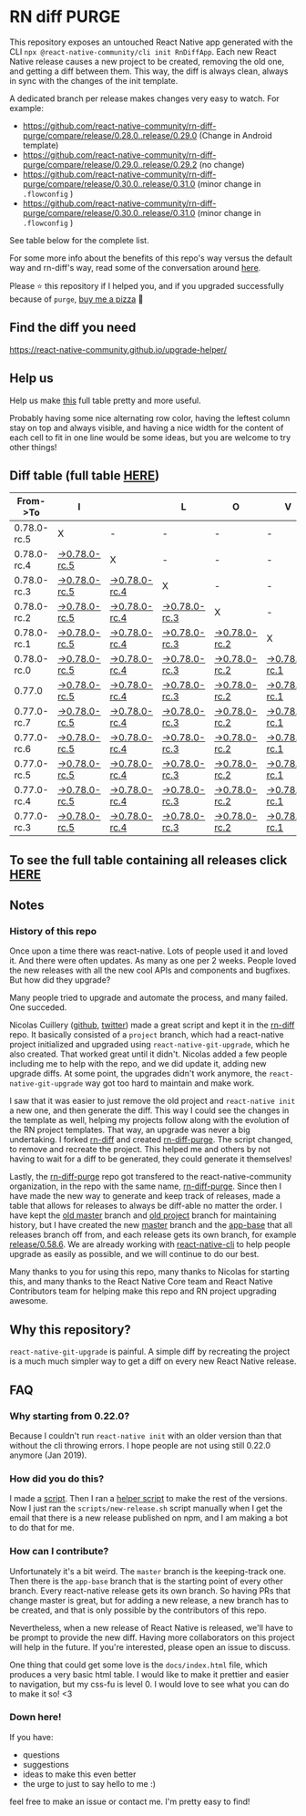 # RN diff PURGE

This repository exposes an untouched React Native app generated with the CLI
`npx @react-native-community/cli init RnDiffApp`. Each new React Native release causes a new project to be created, removing the old one, and getting a diff between them. This way, the diff is always clean, always in sync with the changes of the init template.

A dedicated branch per release makes changes very easy
to watch. For example:

- https://github.com/react-native-community/rn-diff-purge/compare/release/0.28.0..release/0.29.0
  (Change in Android template)
- https://github.com/react-native-community/rn-diff-purge/compare/release/0.29.0..release/0.29.2
  (no change)
- https://github.com/react-native-community/rn-diff-purge/compare/release/0.30.0..release/0.31.0
  (minor change in `.flowconfig` )
- https://github.com/react-native-community/rn-diff-purge/compare/release/0.30.0..release/0.31.0
  (minor change in `.flowconfig` )

See table below for the complete list.

For some more info about the benefits of this repo's way versus the default way and rn-diff's way, read some of the conversation around [here](https://github.com/react-native-community/discussions-and-proposals/issues/68#issuecomment-452227478).

Please :star: this repository if I helped you, and if you upgraded successfully because of `purge`, [buy me a pizza](https://www.buymeacoffee.com/pvinis) :pizza:

## Find the diff you need

https://react-native-community.github.io/upgrade-helper/

## Help us

Help us make [this](https://react-native-community.github.io/rn-diff-purge) full table pretty and more useful.

Probably having some nice alternating row color, having the leftest column stay on top and always visible, and having a nice width for the content of each cell to fit in one line would be some ideas, but you are welcome to try other things!

## Diff table (full table [HERE](https://react-native-community.github.io/rn-diff-purge/))

| From->To    | I                                                                                                                         |                                                                                                                           | L                                                                                                                         | O                                                                                                                         | V                                                                                                                         | E                                                                                                                         |                                                                                                                 | D                                                                                                                         | I                                                                                                                         | F                                                                                                                         | F                                                                                                                         | S |
| ----------- | ------------------------------------------------------------------------------------------------------------------------- | ------------------------------------------------------------------------------------------------------------------------- | ------------------------------------------------------------------------------------------------------------------------- | ------------------------------------------------------------------------------------------------------------------------- | ------------------------------------------------------------------------------------------------------------------------- | ------------------------------------------------------------------------------------------------------------------------- | --------------------------------------------------------------------------------------------------------------- | ------------------------------------------------------------------------------------------------------------------------- | ------------------------------------------------------------------------------------------------------------------------- | ------------------------------------------------------------------------------------------------------------------------- | ------------------------------------------------------------------------------------------------------------------------- | - |
| 0.78.0-rc.5 | X                                                                                                                         | -                                                                                                                         | -                                                                                                                         | -                                                                                                                         | -                                                                                                                         | -                                                                                                                         | -                                                                                                               | -                                                                                                                         | -                                                                                                                         | -                                                                                                                         | -                                                                                                                         | - |
| 0.78.0-rc.4 | [->0.78.0-rc.5](https://github.com/react-native-community/rn-diff-purge/compare/release/0.78.0-rc.4..release/0.78.0-rc.5) | X                                                                                                                         | -                                                                                                                         | -                                                                                                                         | -                                                                                                                         | -                                                                                                                         | -                                                                                                               | -                                                                                                                         | -                                                                                                                         | -                                                                                                                         | -                                                                                                                         | - |
| 0.78.0-rc.3 | [->0.78.0-rc.5](https://github.com/react-native-community/rn-diff-purge/compare/release/0.78.0-rc.3..release/0.78.0-rc.5) | [->0.78.0-rc.4](https://github.com/react-native-community/rn-diff-purge/compare/release/0.78.0-rc.3..release/0.78.0-rc.4) | X                                                                                                                         | -                                                                                                                         | -                                                                                                                         | -                                                                                                                         | -                                                                                                               | -                                                                                                                         | -                                                                                                                         | -                                                                                                                         | -                                                                                                                         | - |
| 0.78.0-rc.2 | [->0.78.0-rc.5](https://github.com/react-native-community/rn-diff-purge/compare/release/0.78.0-rc.2..release/0.78.0-rc.5) | [->0.78.0-rc.4](https://github.com/react-native-community/rn-diff-purge/compare/release/0.78.0-rc.2..release/0.78.0-rc.4) | [->0.78.0-rc.3](https://github.com/react-native-community/rn-diff-purge/compare/release/0.78.0-rc.2..release/0.78.0-rc.3) | X                                                                                                                         | -                                                                                                                         | -                                                                                                                         | -                                                                                                               | -                                                                                                                         | -                                                                                                                         | -                                                                                                                         | -                                                                                                                         | - |
| 0.78.0-rc.1 | [->0.78.0-rc.5](https://github.com/react-native-community/rn-diff-purge/compare/release/0.78.0-rc.1..release/0.78.0-rc.5) | [->0.78.0-rc.4](https://github.com/react-native-community/rn-diff-purge/compare/release/0.78.0-rc.1..release/0.78.0-rc.4) | [->0.78.0-rc.3](https://github.com/react-native-community/rn-diff-purge/compare/release/0.78.0-rc.1..release/0.78.0-rc.3) | [->0.78.0-rc.2](https://github.com/react-native-community/rn-diff-purge/compare/release/0.78.0-rc.1..release/0.78.0-rc.2) | X                                                                                                                         | -                                                                                                                         | -                                                                                                               | -                                                                                                                         | -                                                                                                                         | -                                                                                                                         | -                                                                                                                         | - |
| 0.78.0-rc.0 | [->0.78.0-rc.5](https://github.com/react-native-community/rn-diff-purge/compare/release/0.78.0-rc.0..release/0.78.0-rc.5) | [->0.78.0-rc.4](https://github.com/react-native-community/rn-diff-purge/compare/release/0.78.0-rc.0..release/0.78.0-rc.4) | [->0.78.0-rc.3](https://github.com/react-native-community/rn-diff-purge/compare/release/0.78.0-rc.0..release/0.78.0-rc.3) | [->0.78.0-rc.2](https://github.com/react-native-community/rn-diff-purge/compare/release/0.78.0-rc.0..release/0.78.0-rc.2) | [->0.78.0-rc.1](https://github.com/react-native-community/rn-diff-purge/compare/release/0.78.0-rc.0..release/0.78.0-rc.1) | X                                                                                                                         | -                                                                                                               | -                                                                                                                         | -                                                                                                                         | -                                                                                                                         | -                                                                                                                         | - |
| 0.77.0      | [->0.78.0-rc.5](https://github.com/react-native-community/rn-diff-purge/compare/release/0.77.0..release/0.78.0-rc.5)      | [->0.78.0-rc.4](https://github.com/react-native-community/rn-diff-purge/compare/release/0.77.0..release/0.78.0-rc.4)      | [->0.78.0-rc.3](https://github.com/react-native-community/rn-diff-purge/compare/release/0.77.0..release/0.78.0-rc.3)      | [->0.78.0-rc.2](https://github.com/react-native-community/rn-diff-purge/compare/release/0.77.0..release/0.78.0-rc.2)      | [->0.78.0-rc.1](https://github.com/react-native-community/rn-diff-purge/compare/release/0.77.0..release/0.78.0-rc.1)      | [->0.78.0-rc.0](https://github.com/react-native-community/rn-diff-purge/compare/release/0.77.0..release/0.78.0-rc.0)      | X                                                                                                               | -                                                                                                                         | -                                                                                                                         | -                                                                                                                         | -                                                                                                                         | - |
| 0.77.0-rc.7 | [->0.78.0-rc.5](https://github.com/react-native-community/rn-diff-purge/compare/release/0.77.0-rc.7..release/0.78.0-rc.5) | [->0.78.0-rc.4](https://github.com/react-native-community/rn-diff-purge/compare/release/0.77.0-rc.7..release/0.78.0-rc.4) | [->0.78.0-rc.3](https://github.com/react-native-community/rn-diff-purge/compare/release/0.77.0-rc.7..release/0.78.0-rc.3) | [->0.78.0-rc.2](https://github.com/react-native-community/rn-diff-purge/compare/release/0.77.0-rc.7..release/0.78.0-rc.2) | [->0.78.0-rc.1](https://github.com/react-native-community/rn-diff-purge/compare/release/0.77.0-rc.7..release/0.78.0-rc.1) | [->0.78.0-rc.0](https://github.com/react-native-community/rn-diff-purge/compare/release/0.77.0-rc.7..release/0.78.0-rc.0) | [->0.77.0](https://github.com/react-native-community/rn-diff-purge/compare/release/0.77.0-rc.7..release/0.77.0) | X                                                                                                                         | -                                                                                                                         | -                                                                                                                         | -                                                                                                                         | - |
| 0.77.0-rc.6 | [->0.78.0-rc.5](https://github.com/react-native-community/rn-diff-purge/compare/release/0.77.0-rc.6..release/0.78.0-rc.5) | [->0.78.0-rc.4](https://github.com/react-native-community/rn-diff-purge/compare/release/0.77.0-rc.6..release/0.78.0-rc.4) | [->0.78.0-rc.3](https://github.com/react-native-community/rn-diff-purge/compare/release/0.77.0-rc.6..release/0.78.0-rc.3) | [->0.78.0-rc.2](https://github.com/react-native-community/rn-diff-purge/compare/release/0.77.0-rc.6..release/0.78.0-rc.2) | [->0.78.0-rc.1](https://github.com/react-native-community/rn-diff-purge/compare/release/0.77.0-rc.6..release/0.78.0-rc.1) | [->0.78.0-rc.0](https://github.com/react-native-community/rn-diff-purge/compare/release/0.77.0-rc.6..release/0.78.0-rc.0) | [->0.77.0](https://github.com/react-native-community/rn-diff-purge/compare/release/0.77.0-rc.6..release/0.77.0) | [->0.77.0-rc.7](https://github.com/react-native-community/rn-diff-purge/compare/release/0.77.0-rc.6..release/0.77.0-rc.7) | X                                                                                                                         | -                                                                                                                         | -                                                                                                                         | - |
| 0.77.0-rc.5 | [->0.78.0-rc.5](https://github.com/react-native-community/rn-diff-purge/compare/release/0.77.0-rc.5..release/0.78.0-rc.5) | [->0.78.0-rc.4](https://github.com/react-native-community/rn-diff-purge/compare/release/0.77.0-rc.5..release/0.78.0-rc.4) | [->0.78.0-rc.3](https://github.com/react-native-community/rn-diff-purge/compare/release/0.77.0-rc.5..release/0.78.0-rc.3) | [->0.78.0-rc.2](https://github.com/react-native-community/rn-diff-purge/compare/release/0.77.0-rc.5..release/0.78.0-rc.2) | [->0.78.0-rc.1](https://github.com/react-native-community/rn-diff-purge/compare/release/0.77.0-rc.5..release/0.78.0-rc.1) | [->0.78.0-rc.0](https://github.com/react-native-community/rn-diff-purge/compare/release/0.77.0-rc.5..release/0.78.0-rc.0) | [->0.77.0](https://github.com/react-native-community/rn-diff-purge/compare/release/0.77.0-rc.5..release/0.77.0) | [->0.77.0-rc.7](https://github.com/react-native-community/rn-diff-purge/compare/release/0.77.0-rc.5..release/0.77.0-rc.7) | [->0.77.0-rc.6](https://github.com/react-native-community/rn-diff-purge/compare/release/0.77.0-rc.5..release/0.77.0-rc.6) | X                                                                                                                         | -                                                                                                                         | - |
| 0.77.0-rc.4 | [->0.78.0-rc.5](https://github.com/react-native-community/rn-diff-purge/compare/release/0.77.0-rc.4..release/0.78.0-rc.5) | [->0.78.0-rc.4](https://github.com/react-native-community/rn-diff-purge/compare/release/0.77.0-rc.4..release/0.78.0-rc.4) | [->0.78.0-rc.3](https://github.com/react-native-community/rn-diff-purge/compare/release/0.77.0-rc.4..release/0.78.0-rc.3) | [->0.78.0-rc.2](https://github.com/react-native-community/rn-diff-purge/compare/release/0.77.0-rc.4..release/0.78.0-rc.2) | [->0.78.0-rc.1](https://github.com/react-native-community/rn-diff-purge/compare/release/0.77.0-rc.4..release/0.78.0-rc.1) | [->0.78.0-rc.0](https://github.com/react-native-community/rn-diff-purge/compare/release/0.77.0-rc.4..release/0.78.0-rc.0) | [->0.77.0](https://github.com/react-native-community/rn-diff-purge/compare/release/0.77.0-rc.4..release/0.77.0) | [->0.77.0-rc.7](https://github.com/react-native-community/rn-diff-purge/compare/release/0.77.0-rc.4..release/0.77.0-rc.7) | [->0.77.0-rc.6](https://github.com/react-native-community/rn-diff-purge/compare/release/0.77.0-rc.4..release/0.77.0-rc.6) | [->0.77.0-rc.5](https://github.com/react-native-community/rn-diff-purge/compare/release/0.77.0-rc.4..release/0.77.0-rc.5) | X                                                                                                                         | - |
| 0.77.0-rc.3 | [->0.78.0-rc.5](https://github.com/react-native-community/rn-diff-purge/compare/release/0.77.0-rc.3..release/0.78.0-rc.5) | [->0.78.0-rc.4](https://github.com/react-native-community/rn-diff-purge/compare/release/0.77.0-rc.3..release/0.78.0-rc.4) | [->0.78.0-rc.3](https://github.com/react-native-community/rn-diff-purge/compare/release/0.77.0-rc.3..release/0.78.0-rc.3) | [->0.78.0-rc.2](https://github.com/react-native-community/rn-diff-purge/compare/release/0.77.0-rc.3..release/0.78.0-rc.2) | [->0.78.0-rc.1](https://github.com/react-native-community/rn-diff-purge/compare/release/0.77.0-rc.3..release/0.78.0-rc.1) | [->0.78.0-rc.0](https://github.com/react-native-community/rn-diff-purge/compare/release/0.77.0-rc.3..release/0.78.0-rc.0) | [->0.77.0](https://github.com/react-native-community/rn-diff-purge/compare/release/0.77.0-rc.3..release/0.77.0) | [->0.77.0-rc.7](https://github.com/react-native-community/rn-diff-purge/compare/release/0.77.0-rc.3..release/0.77.0-rc.7) | [->0.77.0-rc.6](https://github.com/react-native-community/rn-diff-purge/compare/release/0.77.0-rc.3..release/0.77.0-rc.6) | [->0.77.0-rc.5](https://github.com/react-native-community/rn-diff-purge/compare/release/0.77.0-rc.3..release/0.77.0-rc.5) | [->0.77.0-rc.4](https://github.com/react-native-community/rn-diff-purge/compare/release/0.77.0-rc.3..release/0.77.0-rc.4) | X |

## To see the full table containing all releases click [HERE](https://react-native-community.github.io/rn-diff-purge/)

## Notes

### History of this repo

Once upon a time there was react-native. Lots of people used it and loved it. And there were often updates. As many as one per 2 weeks. People loved the new releases with all the new cool APIs and components and bugfixes. But how did they upgrade?

Many people tried to upgrade and automate the process, and many failed. One succeded.

Nicolas Cuillery ([github](https://github.com/ncuillery), [twitter](https://twitter.com/ncuillery)) made a great script and kept it in the [rn-diff](https://github.com/ncuillery/rn-diff) repo. It basically consisted of a `project` branch, which had a react-native project initialized and upgraded using `react-native-git-upgrade`, which he also created. That worked great until it didn't. Nicolas added a few people including me to help with the repo, and we did update it, adding new upgrade diffs. At some point, the upgrades didn't work anymore, the `react-native-git-upgrade` way got too hard to maintain and make work.

I saw that it was easier to just remove the old project and `react-native init` a new one, and then generate the diff. This way I could see the changes in the template as well, helping my projects follow along with the evolution of the RN project templates. That way, an upgrade was never a big undertaking. I forked [rn-diff](https://github.com/ncuillery/rn-diff) and created [rn-diff-purge](https://github.com/react-native-community/rn-diff-purge). The script changed, to remove and recreate the project. This helped me and others by not having to wait for a diff to be generated, they could generate it themselves!

Lastly, the [rn-diff-purge](https://github.com/react-native-community/rn-diff-purge) repo got transfered to the react-native-community organization, in the repo with the same name, [rn-diff-purge](https://github.com/react-native-community/rn-diff-purge). Since then I have made the new way to generate and keep track of releases, made a table that allows for releases to always be diff-able no matter the order. I have kept the [old master](https://github.com/react-native-community/rn-diff-purge/tree/old/master) branch and [old project](https://github.com/react-native-community/rn-diff-purge/tree/old/project) branch for maintaining history, but I have created the new [master](https://github.com/react-native-community/rn-diff-purge/tree/master) branch and the [app-base](https://github.com/react-native-community/rn-diff-purge/tree/app-base) that all releases branch off from, and each release gets its own branch, for example [release/0.58.6](https://github.com/react-native-community/rn-diff-purge/tree/release/0.58.6). We are already working with [react-native-cli](https://github.com/react-native-community/react-native-cli) to help people upgrade as easily as possible, and we will continue to do our best.

Many thanks to you for using this repo, many thanks to Nicolas for starting this, and many thanks to the React Native Core team and React Native Contributors team for helping make this repo and RN project upgrading awesome.

## Why this repository?

`react-native-git-upgrade` is painful. A simple diff by recreating the project is a much much simpler way to get a diff on every new React Native release.

## FAQ

### Why starting from 0.22.0?

Because I couldn't run `react-native init` with an older version than that without the cli throwing errors. I hope people are not using still 0.22.0 anymore (Jan 2019).

### How did you do this?

I made a [script](https://github.com/react-native-community/rn-diff-purge/blob/master/scripts/new-release.sh). Then I ran a [helper script](https://github.com/react-native-community/rn-diff-purge/blob/master/scripts/new-release.sh) to make the rest of the versions.
Now I just ran the `scripts/new-release.sh` script manually when I get the email that there is a new release published on npm, and I am making a bot to do that for me.

### How can I contribute?

Unfortunately it's a bit weird. The `master` branch is the keeping-track one. Then there is the `app-base` branch that is the starting point of every other branch. Every react-native release gets its own branch. So having PRs that change master is great, but for adding a new release, a new branch has to be created, and that is only possible by the contributors of this repo.

Nevertheless, when a new release of React Native is released, we'll have to be prompt to provide
the new diff. Having more collaborators on this project will help in the future. If you're interested, please open an issue to discuss.

One thing that could get some love is the `docs/index.html` file, which produces a very basic html table. I would like to make it prettier and easier to navigation, but my css-fu is level 0. I would love to see what you can do to make it so! <3

### Down here!

If you have:

- questions
- suggestions
- ideas to make this even better
- the urge to just to say hello to me :)

feel free to make an issue or contact me. I'm pretty easy to find!
